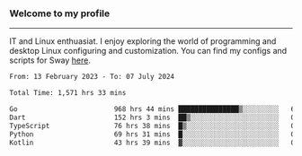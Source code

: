 ### Welcome to my profile

---

IT and Linux enthuasiat. I enjoy exploring the world of programming and desktop Linux configuring and customization. You can find my configs and scripts for Sway [here](https://github.com/uroborosq/mess-of-linux-configurations).

<!-- <div display="block">
 	<img align="left" width="48%" alt="isocalendar" src=".github/metrics/isocalendar_metrics.svg" />
	<img align="center" width="48%" alt="contributions" src=".github/metrics/contributions_metrics.svg" />
	<img align="center" alt="languages" src=".github/metrics/languages_metrics.svg" />
</div> -->

<!-- ![](https://komarev.com/ghpvc/?username=uroborosq&color=success&style=flat-square) -->
<!-- [](https://img.shields.io/github/last-commit/uroborosq/uroborosq?label=Profile%20updated&style=flat-square) -->

<!--START_SECTION:waka-->

```txt
From: 13 February 2023 - To: 07 July 2024

Total Time: 1,571 hrs 33 mins

Go                        968 hrs 44 mins ███████████████▒░░░░░░░░░   61.00 %
Dart                      152 hrs 3 mins  ██▒░░░░░░░░░░░░░░░░░░░░░░   09.57 %
TypeScript                76 hrs 38 mins  █▒░░░░░░░░░░░░░░░░░░░░░░░   04.83 %
Python                    69 hrs 31 mins  █░░░░░░░░░░░░░░░░░░░░░░░░   04.38 %
Kotlin                    43 hrs 39 mins  ▓░░░░░░░░░░░░░░░░░░░░░░░░   02.75 %
```

<!--END_SECTION:waka-->
